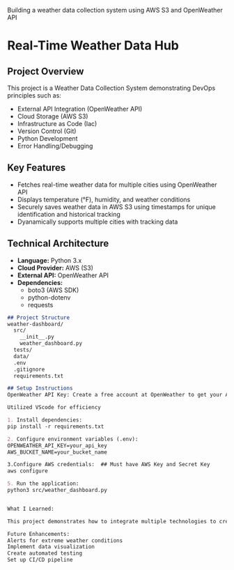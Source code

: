 Building a weather data collection system using AWS S3 and OpenWeather API

# Real-Time Weather Data Hub

## Project Overview
This project is a Weather Data Collection System demonstrating DevOps principles such as:

- External API Integration (OpenWeather API)
- Cloud Storage (AWS S3)
- Infrastructure as Code (Iac)
- Version Control (Git)
- Python Development
- Error Handling/Debugging

## Key Features
- Fetches real-time weather data for multiple cities using OpenWeather API
- Displays temperature (°F), humidity, and weather conditions
- Securely saves weather data in AWS S3 using timestamps for unique identification and historical tracking
- Dyanamically supports multiple cities with tracking data

## Technical Architecture
- **Language:** Python 3.x
- **Cloud Provider:** AWS (S3)
- **External API:** OpenWeather API
- **Dependencies:** 
  - boto3 (AWS SDK)
  - python-dotenv
  - requests

```markdown
## Project Structure
weather-dashboard/
  src/
    __init__.py
    weather_dashboard.py
  tests/
  data/
  .env
  .gitignore
  requirements.txt

## Setup Instructions
OpenWeather API Key: Create a free account at OpenWeather to get your API key.

Utilized VScode for efficiency

1. Install dependencies:
pip install -r requirements.txt

2. Configure environment variables (.env):
OPENWEATHER_API_KEY=your_api_key
AWS_BUCKET_NAME=your_bucket_name

3.Configure AWS credentials:  ## Must have AWS Key and Secret Key
aws configure 

5. Run the application:
python3 src/weather_dashboard.py


What I Learned:

This project demonstrates how to integrate multiple technologies to create a robust and scalable Weather Data Collection System. By leveraging APIs, cloud storage, and Python’s simplicity, you can efficiently collect and store data for further analysis or display.

Future Enhancements:
Alerts for extreme weather conditions
Implement data visualization
Create automated testing
Set up CI/CD pipeline
